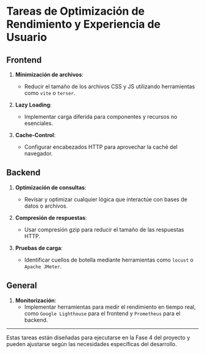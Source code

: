 # Tareas de Optimización de Rendimiento y Experiencia de Usuario

## Frontend
1. **Minimización de archivos**:
   - Reducir el tamaño de los archivos CSS y JS utilizando herramientas como `vite` o `terser`.

2. **Lazy Loading**:
   - Implementar carga diferida para componentes y recursos no esenciales.

3. **Cache-Control**:
   - Configurar encabezados HTTP para aprovechar la caché del navegador.

## Backend
1. **Optimización de consultas**:
   - Revisar y optimizar cualquier lógica que interactúe con bases de datos o archivos.

2. **Compresión de respuestas**:
   - Usar compresión gzip para reducir el tamaño de las respuestas HTTP.

3. **Pruebas de carga**:
   - Identificar cuellos de botella mediante herramientas como `locust` o `Apache JMeter`.

## General
1. **Monitorización**:
   - Implementar herramientas para medir el rendimiento en tiempo real, como `Google Lighthouse` para el frontend y `Prometheus` para el backend.

---

Estas tareas están diseñadas para ejecutarse en la Fase 4 del proyecto y pueden ajustarse según las necesidades específicas del desarrollo.
